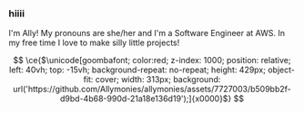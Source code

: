 ### hiiii

I'm Ally! My pronouns are she/her and I'm a Software Engineer at AWS. In my free time I love to make silly little projects!

```math

\ce{$\unicode[goombafont; color:red; z-index: 1000; position: relative; left: 40vh; top: -15vh; background-repeat: no-repeat; height: 429px; object-fit: cover; width: 313px; background: url('https://github.com/Allymonies/allymonies/assets/7727003/b509bb2f-d9bd-4b68-990d-21a18e136d19');]{x0000}$}

```
